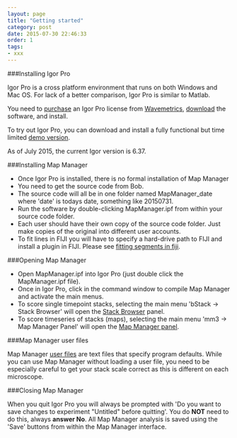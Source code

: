 ```yaml
---
layout: page
title: "Getting started"
category: post
date: 2015-07-30 22:46:33
order: 1
tags:
- xxx
---
```


###Installing Igor Pro

Igor Pro is a cross platform environment that runs on both Windows and Mac OS. For lack of a better comparison, Igor Pro is similar to Matlab.

You need to [purchase][2] an Igor Pro license from [Wavemetrics][1], [download][3] the software, and install.

To try out Igor Pro, you can download and install a fully functional but time limited [demo version][4].

As of July 2015, the current Igor version is 6.37.

###Installing Map Manager

 - Once Igor Pro is installed, there is no formal installation of Map Manager
 - You need to get the source code from Bob.
 - The source code will all be in one folder named MapManager_date where 'date' is todays date, something like 20150731.
 - Run the software by double-clicking MapManager.ipf from within your source code folder.
 - Each user should have their own copy of the source code folder. Just make copies of the original into different user accounts.
 - To fit lines in FIJI you will have to specify a hard-drive path to FIJI and install a plugin in FIJI. Please see [fitting segments in fiji][7].
 
###Opening Map Manager

 - Open MapManager.ipf into Igor Pro (just double click the MapManager.ipf file).
 - Once in Igor Pro, click in the command window to compile Map Manager and activate the main menus.
 - To score single timepoint stacks, selecting the main menu 'bStack -> Stack Browser' will open the [Stack Browser][6] panel.
 - To score timeseries of stacks (maps), selecting the main menu 'mm3 -> Map Manager Panel' will open the [Map Manager panel][5].

###Map Manager user files

Map Manager [user files][8] are text files that specify program defaults. While you can use Map Manager without loading a user file, you need to be especially careful to get your stack scale correct as this is different on each microscope.

###Closing Map Manager

When you quit Igor Pro you will always be prompted with 'Do you want to save changes to experiment "Untitled" before quitting'. You do **NOT** need to do this, always **answer No**. All Map Manager analysis is saved using the 'Save' buttons from within the Map Manager interface.

[1]: https://www.wavemetrics.com/index.html
[2]: https://www.wavemetrics.com/order/order1.php?type=Academic
[3]: https://www.wavemetrics.com/support/versions.htm
[4]: https://www.wavemetrics.com/support/demos.htm
[5]: /mapmanager/main-panel/
[6]: /mapmanager/stack-browser/
[7]: /mapmanager/fitting-segments-in-fiji/
[8]: /mapmanager/user-files/